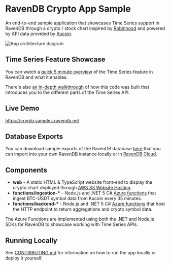 # RavenDB Crypto App Sample

An end-to-end sample application that showcases Time Series support in RavenDB through a crypto / stock chart inspired by [Robinhood](https://robinhood.com/us/en/) and powered by API data provided by [Kucoin](https://docs.kucoin.com/).

![App architecture diagram](.github/architecture.png)

## Time Series Feature Showcase

You can watch a [quick 5 minute overview](https://www.youtube.com/watch?v=yF-ReWqVaqU) of the Time Series feature in RavenDB and what it enables.

There's also [an in-depth walkthrough](https://ravendb.net/articles/working-with-market-data-using-time-series-in-ravendb) of how this code was built that introduces you to the different parts of the Time Series API.

## Live Demo

https://crypto.samples.ravendb.net

## Database Exports

You can download sample exports of the RavenDB database [here](exports) that you can import into your own RavenDB instance locally or in [RavenDB Cloud](https://cloud.ravendb.net).

## Components

- **web** - A static HTML & TypeScript website front-end to display the crypto chart deployed through [AWS S3 Website Hosting](https://docs.aws.amazon.com/AmazonS3/latest/userguide/WebsiteHosting.html).
- **functions/ingestion-\*** - Node.js and .NET 5 C# [Azure functions](https://www.azure.com) that ingest BTC-USDT symbol data from Kucoin every 35 minutes.
- **functions/backend-\*** - Node.js and .NET 5 C# [Azure functions](https://www.azure.com) that host the HTTP endpoint to return aggregations and crypto symbol data.

The Azure Functions are implemented using both the .NET and Node.js SDKs for RavenDB to showcase working with Time Series APIs.

## Running Locally

See [CONTRIBUTING.md](CONTRIBUTING.md) for information on how to run the app locally or deploy it yourself.
